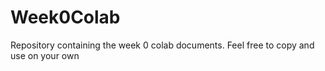 # Week0Colab
Repository containing the week 0 colab documents.  Feel free to copy and use on your own
